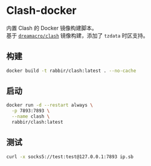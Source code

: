 # Clash-docker
内置 Clash 的 Docker 镜像构建脚本。  
基于 [`dreamacro/clash`](https://hub.docker.com/r/dreamacro/clash) 镜像构建，添加了 `tzdata` 时区支持。

## 构建
```bash
docker build -t rabbir/clash:latest . --no-cache
```

## 启动
```bash
docker run -d --restart always \
  -p 7893:7893 \
  --name clash \
  rabbir/clash:latest
```

## 测试
```bash
curl -x socks5://test:test@127.0.0.1:7893 ip.sb
```